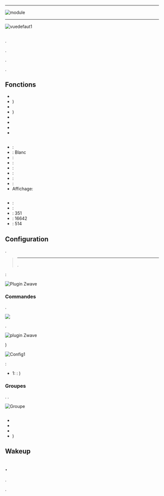 # 

****

![module](images/mco.mhs412/module.jpg)

****

![vuedefaut1](images/mco.mhs412/vuedefaut1.jpg)

## 

.

.

.

.

## Fonctions

-   
-   )
-   
-   )
-   
-   
-   
-   

## 

-    : 
-    : Blanc
-    : 
-    : 
-    : 
-    : 
-    : 
-    : 
-   Affichage: 

## 

-    : 
-    : 
-    : 351
-    : 16642
-    : 514

## Configuration

 [](https://doc.jeedom.com/en_US/plugins/automation%20protocol/openzwave/).

> ****
>
> .

 :

![Plugin Zwave](images/mco.mhs412/information.jpg)

### Commandes

.

![](images/mco.mhs412/commandes.jpg)

.

![ plugin Zwave](images/plugin/bouton_configuration.jpg)

)

![Config1](images/mco.mhs412/config1.jpg)

 :

-   1:  :  )

### Groupes

. .

![Groupe](images/mco.mhs412/groupe.jpg)

## 

### 

- 
- 
- 
- )

## Wakeup



## .

.

.
